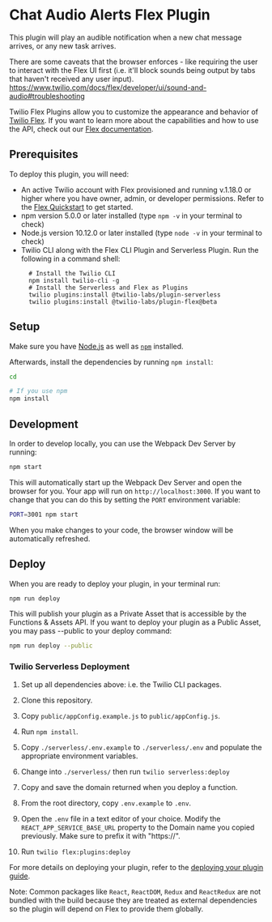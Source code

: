 # Chat Audio Alerts Flex Plugin

This plugin will play an audible notification when a new chat message arrives, or any new task arrives.

There are some caveats that the browser enforces - like requiring the user to interact with the Flex UI first (i.e. it'll block sounds being output by tabs that haven't received any user input). https://www.twilio.com/docs/flex/developer/ui/sound-and-audio#troubleshooting

Twilio Flex Plugins allow you to customize the appearance and behavior of [Twilio Flex](https://www.twilio.com/flex). If you want to learn more about the capabilities and how to use the API, check out our [Flex documentation](https://www.twilio.com/docs/flex).


## Prerequisites

To deploy this plugin, you will need:
- An active Twilio account with Flex provisioned and running v.1.18.0 or higher where you have owner, admin, or developer permissions. Refer to the [Flex Quickstart](https://www.twilio.com/docs/flex/quickstart/flex-basics#sign-up-for-or-sign-in-to-twilio-and-create-a-new-flex-project) to get started.
- npm version 5.0.0 or later installed (type `npm -v` in your terminal to check)
- Node.js version 10.12.0 or later installed (type `node -v` in your terminal to check)
- Twilio CLI along with the Flex CLI Plugin and Serverless Plugin. Run the following in a command shell:
   ```
     # Install the Twilio CLI
     npm install twilio-cli -g
     # Install the Serverless and Flex as Plugins
     twilio plugins:install @twilio-labs/plugin-serverless
     twilio plugins:install @twilio-labs/plugin-flex@beta
   ```

## Setup

Make sure you have [Node.js](https://nodejs.org) as well as [`npm`](https://npmjs.com) installed.

Afterwards, install the dependencies by running `npm install`:

```bash
cd 

# If you use npm
npm install
```

## Development

In order to develop locally, you can use the Webpack Dev Server by running:

```bash
npm start
```

This will automatically start up the Webpack Dev Server and open the browser for you. Your app will run on `http://localhost:3000`. If you want to change that you can do this by setting the `PORT` environment variable:

```bash
PORT=3001 npm start
```

When you make changes to your code, the browser window will be automatically refreshed.

## Deploy

When you are ready to deploy your plugin, in your terminal run:

```bash
npm run deploy
```

This will publish your plugin as a Private Asset that is accessible by the Functions & Assets API. If you want to deploy your plugin as a Public Asset, you may pass --public to your deploy command:

```bash
npm run deploy --public
```

### Twilio Serverless Deployment

1. Set up all dependencies above: i.e. the Twilio CLI packages.

2. Clone this repository.

3. Copy `public/appConfig.example.js` to `public/appConfig.js`.

4. Run `npm install`.

5. Copy `./serverless/.env.example` to `./serverless/.env` and populate the appropriate environment variables.

6.  Change into `./serverless/` then run `twilio serverless:deploy`

7. Copy and save the domain returned when you deploy a function.

8. From the root directory, copy `.env.example` to `.env`. 

9. Open the `.env` file in a text editor of your choice. Modify the `REACT_APP_SERVICE_BASE_URL` property to the Domain name you copied previously. Make sure to prefix it with "https://".

11. Run `twilio flex:plugins:deploy`

For more details on deploying your plugin, refer to the [deploying your plugin guide](https://www.twilio.com/docs/flex/plugins#deploying-your-plugin).

Note: Common packages like `React`, `ReactDOM`, `Redux` and `ReactRedux` are not bundled with the build because they are treated as external dependencies so the plugin will depend on Flex to provide them globally.